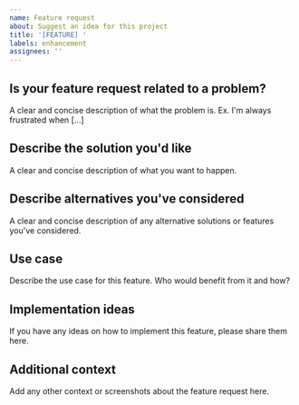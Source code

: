 ```yaml
---
name: Feature request
about: Suggest an idea for this project
title: '[FEATURE] '
labels: enhancement
assignees: ''
---
```


## Is your feature request related to a problem?

A clear and concise description of what the problem is. Ex. I'm always frustrated when [...]

## Describe the solution you'd like

A clear and concise description of what you want to happen.

## Describe alternatives you've considered

A clear and concise description of any alternative solutions or features you've considered.

## Use case

Describe the use case for this feature. Who would benefit from it and how?

## Implementation ideas

If you have any ideas on how to implement this feature, please share them here.

## Additional context

Add any other context or screenshots about the feature request here.
